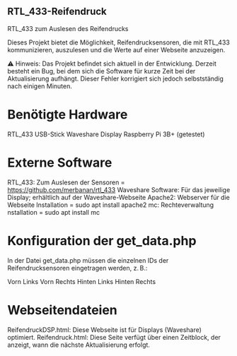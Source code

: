 ## RTL_433-Reifendruck

RTL_433 zum Auslesen des Reifendrucks

Dieses Projekt bietet die Möglichkeit, Reifendrucksensoren, die mit RTL_433 kommunizieren, auszulesen und die Werte auf einer Webseite anzuzeigen.

⚠️ Hinweis:
Das Projekt befindet sich aktuell in der Entwicklung.
Derzeit besteht ein Bug, bei dem sich die Software für kurze Zeit bei der Aktualisierung aufhängt. Dieser Fehler korrigiert sich jedoch selbstständig nach einigen Minuten.

# Benötigte Hardware
RTL_433 USB-Stick
Waveshare Display
Raspberry Pi 3B+ (getestet)

# Externe Software
RTL_433: Zum Auslesen der Sensoren = https://github.com/merbanan/rtl_433
Waveshare Software: Für das jeweilige Display; erhältlich auf der Waveshare-Webseite
Apache2: Webserver für die Webseite Installation =  sudo apt install apache2
mc: Rechteverwaltung nstallation = sudo apt install mc

# Konfiguration der get_data.php
In der Datei get_data.php müssen die einzelnen IDs der Reifendrucksensoren eingetragen werden, z. B.:

Vorn Links
Vorn Rechts
Hinten Links
Hinten Rechts

# Webseitendateien

ReifendruckDSP.html:
Diese Webseite ist für Displays (Waveshare) optimiert.
Reifendruck.html:
Diese Seite verfügt über einen Zeitblock, der anzeigt, wann die nächste Aktualisierung erfolgt.


